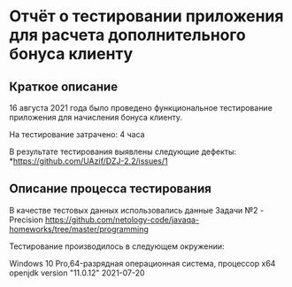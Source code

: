 # Отчёт о тестировании приложения для расчета дополнительного бонуса клиенту
## Краткое описание

16 августа 2021 года  было проведено функциональное тестирование приложения для начисления бонуса клиенту.

На тестирование затрачено: 4 часа

В результате тестирования выявлены следующие дефекты:
*https://github.com/UAzif/DZJ-2.2/issues/1

## Описание процесса тестирования


В качестве тестовых данных использовались данные Задачи №2 - Precision https://github.com/netology-code/javaqa-homeworks/tree/master/programming

Тестирование производилось в следующем окружении:

Windows 10 Pro,64-разрядная операционная система, процессор x64
openjdk version "11.0.12" 2021-07-20
